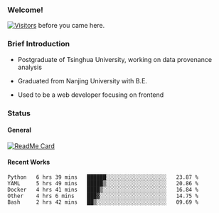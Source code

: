 ### Welcome!

[![Visitors](https://visitor-badge.laobi.icu/badge?page_id=HermitSun.HermitSun)]() before you came here.

### Brief Introduction

- Postgraduate of Tsinghua University, working on data provenance analysis

- Graduated from Nanjing University with B.E.

- Used to be a web developer focusing on frontend

### Status

#### General

[![ReadMe Card](https://github-readme-stats.hermitsun.vercel.app/api?username=HermitSun&count_private=true&show_icons=true)]()

#### Recent Works

<!--START_SECTION:waka-->
```text
Python   6 hrs 39 mins   ██████░░░░░░░░░░░░░░░░░░░   23.87 % 
YAML     5 hrs 49 mins   █████▒░░░░░░░░░░░░░░░░░░░   20.86 % 
Docker   4 hrs 41 mins   ████▒░░░░░░░░░░░░░░░░░░░░   16.84 % 
Other    4 hrs 6 mins    ███▓░░░░░░░░░░░░░░░░░░░░░   14.75 % 
Bash     2 hrs 42 mins   ██▒░░░░░░░░░░░░░░░░░░░░░░   09.69 % 
```
<!--END_SECTION:waka-->
